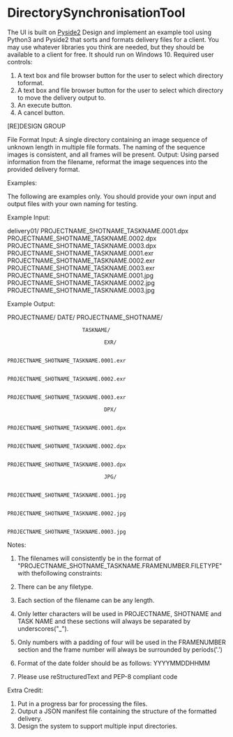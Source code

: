 # DirectorySynchronisationTool

The UI is built on <a href="https://pypi.org/project/PySide2/">Pyside2</a>
Design and implement an example tool using Python3 and Pyside2 that sorts and formats delivery files
for a client. You may use whatever libraries you think are needed, but they should be available to a
client for free. It should run on Windows 10.
Required user controls:
1) A text box and file browser button for the user to select which directory toformat.
2) A text box and file browser button for the user to select which directory to move the delivery
output to.
3) An execute button.
4) A cancel button.

[RE]DESIGN GROUP
 
File Format Input:
A single directory containing an image sequence of unknown length in multiple file formats. The naming
of the sequence images is consistent, and all frames will be present.
Output:
Using parsed information from the filename, reformat the image sequences into the provided delivery
format.

Examples:

The following are examples only. You should provide your own input and output files with your own
naming for testing.

Example Input:

delivery01/
             PROJECTNAME_SHOTNAME_TASKNAME.0001.dpx
             PROJECTNAME_SHOTNAME_TASKNAME.0002.dpx
             PROJECTNAME_SHOTNAME_TASKNAME.0003.dpx
             PROJECTNAME_SHOTNAME_TASKNAME.0001.exr
             PROJECTNAME_SHOTNAME_TASKNAME.0002.exr
             PROJECTNAME_SHOTNAME_TASKNAME.0003.exr
             PROJECTNAME_SHOTNAME_TASKNAME.0001.jpg
             PROJECTNAME_SHOTNAME_TASKNAME.0002.jpg
             PROJECTNAME_SHOTNAME_TASKNAME.0003.jpg


Example Output:

PROJECTNAME/
           DATE/
              PROJECTNAME_SHOTNAME/
              
                            TASKNAME/
                            
                                   EXR/
                             
                                        PROJECTNAME_SHOTNAME_TASKNAME.0001.exr
                                        
                                        PROJECTNAME_SHOTNAME_TASKNAME.0002.exr
                                        
                                        PROJECTNAME_SHOTNAME_TASKNAME.0003.exr
                                   
                                   DPX/
                                        
                                        PROJECTNAME_SHOTNAME_TASKNAME.0001.dpx
                                        
                                        PROJECTNAME_SHOTNAME_TASKNAME.0002.dpx
                                        
                                        PROJECTNAME_SHOTNAME_TASKNAME.0003.dpx
                                   
                                   JPG/
                                   
                                        PROJECTNAME_SHOTNAME_TASKNAME.0001.jpg
                                        
                                        PROJECTNAME_SHOTNAME_TASKNAME.0002.jpg
                                        
                                        PROJECTNAME_SHOTNAME_TASKNAME.0003.jpg


Notes:
 

1. The filenames will consistently be in the format of
"PROJECTNAME_SHOTNAME_TASKNAME.FRAMENUMBER.FILETYPE" with thefollowing
constraints:
2. There can be any filetype.

3. Each section of the filename can be any length.

4. Only letter characters will be used in PROJECTNAME, SHOTNAME and TASK NAME and these
sections will always be separated by underscores("_").

5. Only numbers with a padding of four will be used in the FRAMENUMBER section and the frame
number will always be surrounded by periods('.')

6. Format of the date folder should be as follows: YYYYMMDDHHMM

7. Please use reStructuredText and PEP-8 compliant code

Extra Credit:

1. Put in a progress bar for processing the files.
2. Output a JSON manifest file containing the structure of the formatted delivery.
3. Design the system to support multiple input directories.
